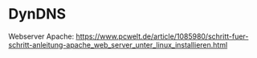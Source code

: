 # DynDNS

Webserver Apache: https://www.pcwelt.de/article/1085980/schritt-fuer-schritt-anleitung-apache_web_server_unter_linux_installieren.html

